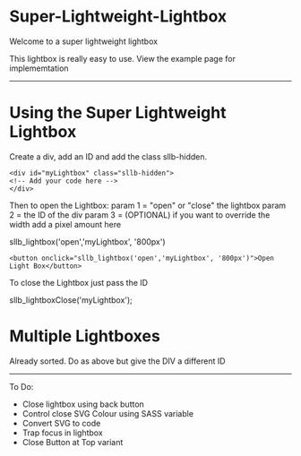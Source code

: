 # Super-Lightweight-Lightbox
Welcome to a super lightweight lightbox

This lightbox is really easy to use. 
View the example page for implememtation


---

# Using the Super Lightweight Lightbox

Create a div, add an ID and add the class sllb-hidden.

    <div id="myLightbox" class="sllb-hidden">
    <!-- Add your code here -->
    </div>

Then to open the Lightbox:
param 1 = "open" or "close" the lightbox
param 2 = the ID of the div
param 3 = (OPTIONAL) if you want to override the width add a pixel amount here

sllb_lightbox('open','myLightbox', '800px')

    <button onclick="sllb_lightbox('open','myLightbox', '800px')">Open Light Box</button>

To close the Lightbox just pass the ID

sllb_lightboxClose('myLightbox');

# Multiple Lightboxes

Already sorted. Do as above but give the DIV a different ID

--- 

To Do:
- Close lightbox using back button
- Control close SVG Colour using SASS variable
- Convert SVG to code
- Trap focus in lightbox
- Close Button at Top variant
